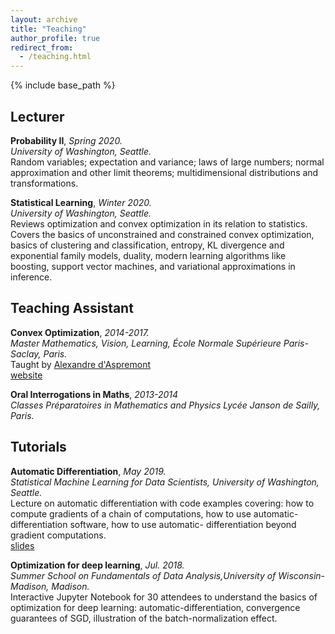 ```yaml
---
layout: archive
title: "Teaching"
author_profile: true
redirect_from:
  - /teaching.html
---
```


{% include base_path %}

## Lecturer  
**Probability II**,  *Spring 2020.*  
*University of Washington, Seattle.*  
Random variables; expectation and variance; laws of large numbers; normal approximation and
other limit theorems; multidimensional distributions and transformations.  

**Statistical Learning**,  *Winter 2020.*  
*University of Washington, Seattle.*  
Reviews optimization and convex optimization in its relation to statistics. Covers the basics
of unconstrained and constrained convex optimization, basics of clustering and classification,
entropy, KL divergence and exponential family models, duality, modern learning algorithms like
boosting, support vector machines, and variational approximations in inference.

## Teaching Assistant  
**Convex Optimization**,  *2014-2017.*   
*Master Mathematics, Vision, Learning, École Normale Supérieure Paris-Saclay, Paris.*  
Taught by [Alexandre d'Aspremont](https://www.di.ens.fr/~aspremon)   
[website](https://www.di.ens.fr/~aspremon/OptConvexeM2.html)  

**Oral Interrogations in Maths**,  *2013-2014*   
*Classes Préparatoires in Mathematics and Physics Lycée Janson de Sailly, Paris.*  

## Tutorials  
**Automatic Differentiation**,  *May 2019.*  
*Statistical Machine Learning for Data Scientists, University of Washington, Seattle.*     
Lecture on automatic differentiation with code examples covering: how to compute gradients of
a chain of computations, how to use automatic-differentiation software, how to use automatic-
differentiation beyond gradient computations.  
[slides](/files/autodiff.pdf)

**Optimization for deep learning**,  *Jul. 2018.*  
*Summer School on Fundamentals of Data Analysis,University of Wisconsin-Madison, Madison.*    
Interactive Jupyter Notebook for 30 attendees to understand the basics of optimization for
deep learning: automatic-differentiation, convergence guarantees of SGD, illustration of the
batch-normalization effect.
